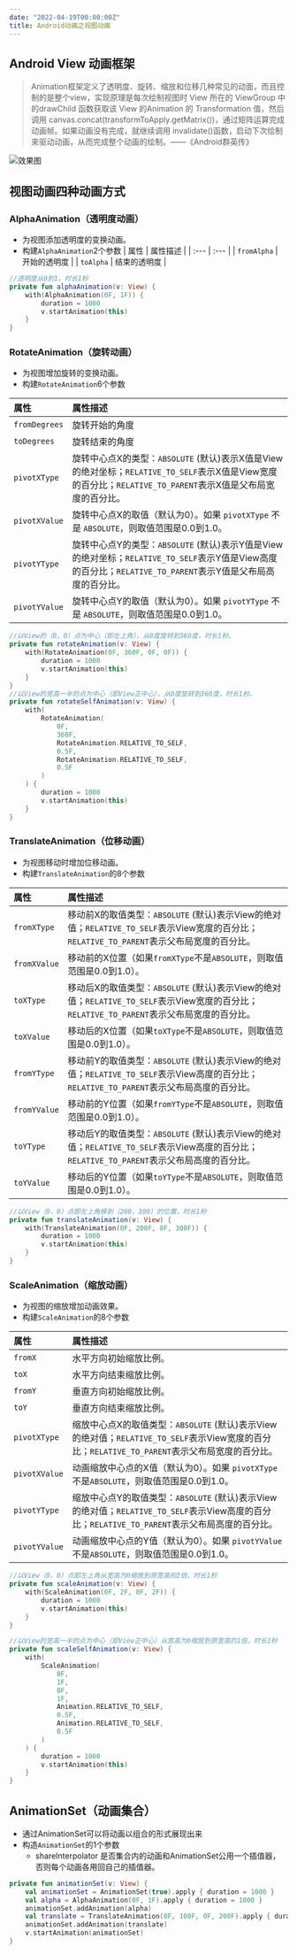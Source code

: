 ```yaml
---
date: "2022-04-19T00:00:00Z"
title: Android动画之视图动画
---
```

## Android View 动画框架
>
> Animation框架定义了透明度、旋转、缩放和位移几种常见的动面，而且控制的是整个view，实现原理是每次绘制视图时 View 所在的 ViewGroup 中的drawChild 函数获取该 View 的Animation 的 Transformation 值，然后调用 canvas.concat(transformToApply.getMatrix())，通过矩阵运算完成动画帧。如果动画没有完成，就继续调用 invalidate()函数，启动下次绘制來驱动动画，从而完成整个动画的绘制。——《Android群英传》

![效果图](basic_animation.gif)

## 视图动画四种动画方式

### AlphaAnimation（透明度动画）

- 为视图添加透明度的变换动画。
- 构建`AlphaAnimation`2个参数
| 属性 | 属性描述 |
| :--- | :--- |
| `fromAlpha` | 开始的透明度 |
| `toAlpha` | 结束的透明度 |

```kotlin
//透明度从0到1，时长1秒
private fun alphaAnimation(v: View) {
    with(AlphaAnimation(0F, 1F)) {
        duration = 1000
        v.startAnimation(this)
    }
}
```

### RotateAnimation（旋转动画）

- 为视图增加旋转的变换动画。
- 构建`RotateAnimation`6个参数

| 属性 | 属性描述 |
| :--- | :--- |
| `fromDegrees` | 旋转开始的角度 |
| `toDegrees` | 旋转结束的角度 |
| `pivotXType` | 旋转中心点X的类型：`ABSOLUTE` (默认)表示X值是View的绝对坐标；`RELATIVE_TO_SELF`表示X值是View宽度的百分比；`RELATIVE_TO_PARENT`表示X值是父布局宽度的百分比。 |
| `pivotXValue` | 旋转中心点X的取值（默认为0）。如果 `pivotXType` 不是 `ABSOLUTE`，则取值范围是0.0到1.0。 |
| `pivotYType` | 旋转中心点Y的类型：`ABSOLUTE` (默认)表示Y值是View的绝对坐标；`RELATIVE_TO_SELF`表示Y值是View高度的百分比；`RELATIVE_TO_PARENT`表示Y值是父布局高度的百分比。 |
| `pivotYValue` | 旋转中心点Y的取值（默认为0）。如果 `pivotYType` 不是 `ABSOLUTE`，则取值范围是0.0到1.0。 |

```kotlin
//以View的（0，0）点为中心（即左上角），从0度旋转到360度，时长1秒。
private fun rotateAnimation(v: View) {
    with(RotateAnimation(0F, 360F, 0F, 0F)) {
        duration = 1000
        v.startAnimation(this)
    }
}
//以View的宽高一半的点为中心（即View正中心），从0度旋转到360度，时长1秒。
private fun rotateSelfAnimation(v: View) {
    with(
        RotateAnimation(
            0F,
            360F,
            RotateAnimation.RELATIVE_TO_SELF,
            0.5F,
            RotateAnimation.RELATIVE_TO_SELF,
            0.5F
        )
    ) {
        duration = 1000
        v.startAnimation(this)
    }
}
```

### TranslateAnimation（位移动画）

- 为视图移动时增加位移动画。
- 构建`TranslateAnimation`的8个参数

| 属性 | 属性描述 |
| :--- | :--- |
| `fromXType` | 移动前X的取值类型：`ABSOLUTE` (默认)表示View的绝对值；`RELATIVE_TO_SELF`表示View宽度的百分比；`RELATIVE_TO_PARENT`表示父布局宽度的百分比。 |
| `fromXValue` | 移动前的X位置（如果`fromXType`不是`ABSOLUTE`，则取值范围是0.0到1.0）。 |
| `toXType` | 移动后X的取值类型：`ABSOLUTE` (默认)表示View的绝对值；`RELATIVE_TO_SELF`表示View宽度的百分比；`RELATIVE_TO_PARENT`表示父布局宽度的百分比。 |
| `toXValue` | 移动后的X位置（如果`toXType`不是`ABSOLUTE`，则取值范围是0.0到1.0）。 |
| `fromYType` | 移动前Y的取值类型：`ABSOLUTE` (默认)表示View的绝对值；`RELATIVE_TO_SELF`表示View高度的百分比；`RELATIVE_TO_PARENT`表示父布局高度的百分比。 |
| `fromYValue` | 移动前的Y位置（如果`fromYType`不是`ABSOLUTE`，则取值范围是0.0到1.0）。 |
| `toYType` | 移动后Y的取值类型：`ABSOLUTE` (默认)表示View的绝对值；`RELATIVE_TO_SELF`表示View高度的百分比；`RELATIVE_TO_PARENT`表示父布局高度的百分比。 |
| `toYValue` | 移动后的Y位置（如果`toYType`不是`ABSOLUTE`，则取值范围是0.0到1.0）。 |

```kotlin
//以View（0，0）点即左上角移到（200，300）的位置，时长1秒
private fun translateAnimation(v: View) {
    with(TranslateAnimation(0F, 200F, 0F, 300F)) {
        duration = 1000
        v.startAnimation(this)
    }
}
```

### ScaleAnimation（缩放动画）

- 为视图的缩放增加动画效果。
- 构建`ScaleAnimation`的8个参数

| 属性 | 属性描述 |
| :--- | :--- |
| `fromX` | 水平方向初始缩放比例。 |
| `toX` | 水平方向结束缩放比例。 |
| `fromY` | 垂直方向初始缩放比例。 |
| `toY` | 垂直方向结束缩放比例。 |
| `pivotXType` | 缩放中心点X的取值类型：`ABSOLUTE` (默认)表示View的绝对值；`RELATIVE_TO_SELF`表示View宽度的百分比；`RELATIVE_TO_PARENT`表示父布局宽度的百分比。 |
| `pivotXValue` | 动画缩放中心点的X值（默认为0）。如果 `pivotXType` 不是`ABSOLUTE`，则取值范围是0.0到1.0。 |
| `pivotYType` | 缩放中心点Y的取值类型：`ABSOLUTE` (默认)表示View的绝对值；`RELATIVE_TO_SELF`表示View高度的百分比；`RELATIVE_TO_PARENT`表示父布局高度的百分比。 |
| `pivotYValue` | 动画缩放中心点的Y值（默认为0）。如果 `pivotYValue` 不是`ABSOLUTE`，则取值范围是0.0到1.0。 |

```kotlin
//以View（0，0）点即左上角从宽高为0缩放到原宽高的2倍，时长1秒
private fun scaleAnimation(v: View) {
    with(ScaleAnimation(0F, 2F, 0F, 2F)) {
        duration = 1000
        v.startAnimation(this)
    }
}

//以View的宽高一半的点为中心（即View正中心）从宽高为0缩放到原宽高的1倍，时长1秒
private fun scaleSelfAnimation(v: View) {
    with(
        ScaleAnimation(
            0F,
            1F,
            0F,
            1F,
            Animation.RELATIVE_TO_SELF,
            0.5F,
            Animation.RELATIVE_TO_SELF,
            0.5F
        )
    ) {
        duration = 1000
        v.startAnimation(this)
    }
}
```

## AnimationSet（动画集合）

- 通过AnimationSet可以将动画以组合的形式展现出来
- 构造`AnimationSet`的1个参数
  - shareInterpolator 是否集合内的动画和AnimationSet公用一个插值器，否则每个动画各用回自己的插值器。

```kotlin
private fun animationSet(v: View) {
    val animationSet = AnimationSet(true).apply { duration = 1000 }
    val alpha = AlphaAnimation(0F, 1F).apply { duration = 1000 }
    animationSet.addAnimation(alpha)
    val translate = TranslateAnimation(0F, 100F, 0F, 200F).apply { duration = 1000 }
    animationSet.addAnimation(translate)
    v.startAnimation(animationSet)
}
```
